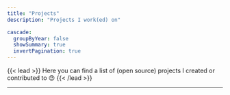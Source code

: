 ```yaml
---
title: "Projects"
description: "Projects I work(ed) on"

cascade:
  groupByYear: false
  showSummary: true
  invertPagination: true
---
```


{{< lead >}}
Here you can find a list of (open source) projects I created or contributed to :heart_eyes:
{{< /lead >}}

---